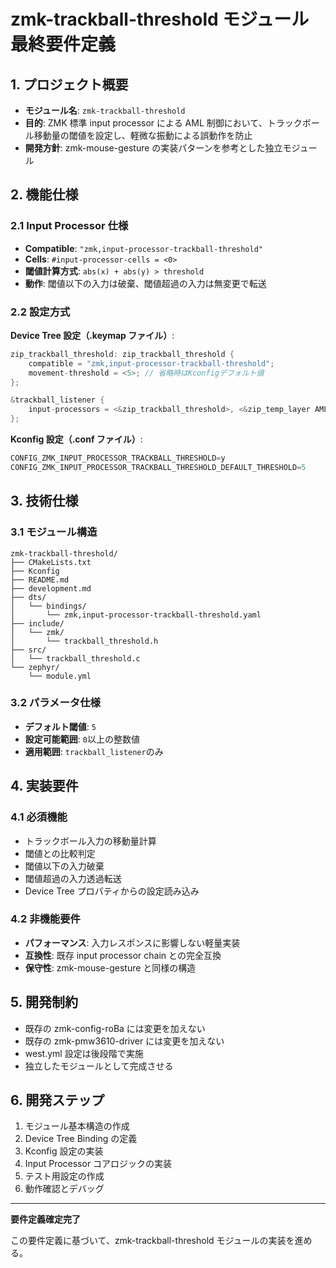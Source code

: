 # zmk-trackball-threshold モジュール 最終要件定義

## 1. プロジェクト概要

- **モジュール名**: `zmk-trackball-threshold`
- **目的**: ZMK 標準 input processor による AML 制御において、トラックボール移動量の閾値を設定し、軽微な振動による誤動作を防止
- **開発方針**: zmk-mouse-gesture の実装パターンを参考とした独立モジュール

## 2. 機能仕様

### 2.1 Input Processor 仕様

- **Compatible**: `"zmk,input-processor-trackball-threshold"`
- **Cells**: `#input-processor-cells = <0>`
- **閾値計算方式**: `abs(x) + abs(y) > threshold`
- **動作**: 閾値以下の入力は破棄、閾値超過の入力は無変更で転送

### 2.2 設定方式

**Device Tree 設定（.keymap ファイル）**:

```c
zip_trackball_threshold: zip_trackball_threshold {
    compatible = "zmk,input-processor-trackball-threshold";
    movement-threshold = <5>; // 省略時はKconfigデフォルト値
};

&trackball_listener {
    input-processors = <&zip_trackball_threshold>, <&zip_temp_layer AML 30000>;
};
```

**Kconfig 設定（.conf ファイル）**:

```c
CONFIG_ZMK_INPUT_PROCESSOR_TRACKBALL_THRESHOLD=y
CONFIG_ZMK_INPUT_PROCESSOR_TRACKBALL_THRESHOLD_DEFAULT_THRESHOLD=5
```

## 3. 技術仕様

### 3.1 モジュール構造

```
zmk-trackball-threshold/
├── CMakeLists.txt
├── Kconfig
├── README.md
├── development.md
├── dts/
│   └── bindings/
│       └── zmk,input-processor-trackball-threshold.yaml
├── include/
│   └── zmk/
│       └── trackball_threshold.h
├── src/
│   └── trackball_threshold.c
└── zephyr/
    └── module.yml
```

### 3.2 パラメータ仕様

- **デフォルト閾値**: `5`
- **設定可能範囲**: `0`以上の整数値
- **適用範囲**: `trackball_listener`のみ

## 4. 実装要件

### 4.1 必須機能

- トラックボール入力の移動量計算
- 閾値との比較判定
- 閾値以下の入力破棄
- 閾値超過の入力透過転送
- Device Tree プロパティからの設定読み込み

### 4.2 非機能要件

- **パフォーマンス**: 入力レスポンスに影響しない軽量実装
- **互換性**: 既存 input processor chain との完全互換
- **保守性**: zmk-mouse-gesture と同様の構造

## 5. 開発制約

- 既存の zmk-config-roBa には変更を加えない
- 既存の zmk-pmw3610-driver には変更を加えない
- west.yml 設定は後段階で実施
- 独立したモジュールとして完成させる

## 6. 開発ステップ

1. モジュール基本構造の作成
2. Device Tree Binding の定義
3. Kconfig 設定の実装
4. Input Processor コアロジックの実装
5. テスト用設定の作成
6. 動作確認とデバッグ

---

**要件定義確定完了**

この要件定義に基づいて、zmk-trackball-threshold モジュールの実装を進める。
